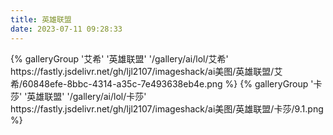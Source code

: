 ```yaml
---
title: 英雄联盟
date: 2023-07-11 09:28:33
---
```

<div class="gallery-group-main">
{% galleryGroup '艾希' '英雄联盟' '/gallery/ai/lol/艾希' https://fastly.jsdelivr.net/gh/ljl2107/imageshack/ai美图/英雄联盟/艾希/60848efe-8bbc-4314-a35c-7e493638eb4e.png %}
{% galleryGroup '卡莎' '英雄联盟' '/gallery/ai/lol/卡莎' https://fastly.jsdelivr.net/gh/ljl2107/imageshack/ai美图/英雄联盟/卡莎/9.1.png %}

</div>

